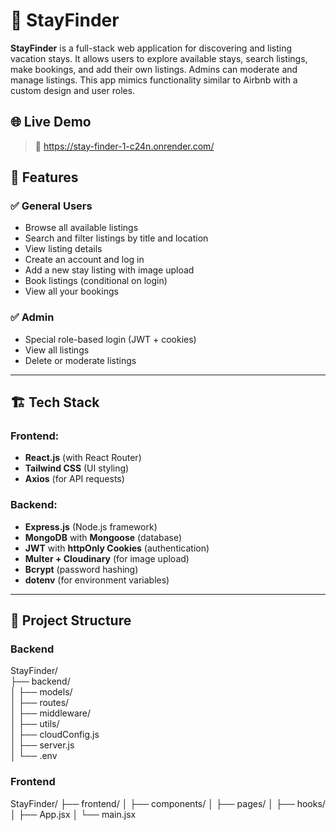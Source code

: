 # 🏡 StayFinder

**StayFinder** is a full-stack web application for discovering and listing vacation stays. It allows users to explore available stays, search listings, make bookings, and add their own listings. Admins can moderate and manage listings. This app mimics functionality similar to Airbnb with a custom design and user roles.

## 🌐 Live Demo

> 🔗 https://stay-finder-1-c24n.onrender.com/


## 🔧 Features

### ✅ General Users
- Browse all available listings
- Search and filter listings by title and location
- View listing details
- Create an account and log in
- Add a new stay listing with image upload
- Book listings (conditional on login)
- View all your bookings

### ✅ Admin
- Special role-based login (JWT + cookies)
- View all listings
- Delete or moderate listings

---

## 🏗️ Tech Stack

### Frontend:
- **React.js** (with React Router)
- **Tailwind CSS** (UI styling)
- **Axios** (for API requests)

### Backend:
- **Express.js** (Node.js framework)
- **MongoDB** with **Mongoose** (database)
- **JWT** with **httpOnly Cookies** (authentication)
- **Multer + Cloudinary** (for image upload)
- **Bcrypt** (password hashing)
- **dotenv** (for environment variables)

---

## 📁 Project Structure

### Backend
StayFinder/<br>
├── backend/<br>
│ ├── models/<br>
│ ├── routes/<br>
│ ├── middleware/<br>
│ ├── utils/<br>
│ ├── cloudConfig.js<br>
│ ├── server.js<br>
│ └── .env<br>


### Frontend

StayFinder/
├── frontend/
│ ├── components/
│ ├── pages/
│ ├── hooks/
│ ├── App.jsx
│ └── main.jsx



